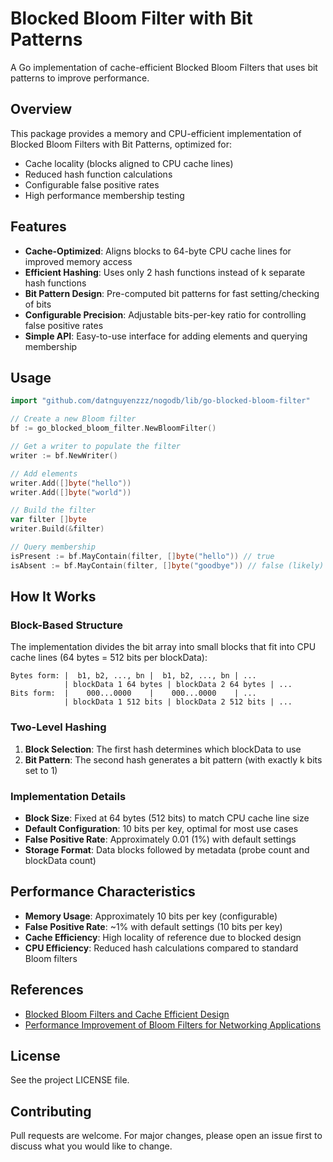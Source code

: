 # Blocked Bloom Filter with Bit Patterns

A Go implementation of cache-efficient Blocked Bloom Filters that uses bit patterns to improve performance.

## Overview

This package provides a memory and CPU-efficient implementation of Blocked Bloom Filters with Bit Patterns, optimized for:

- Cache locality (blocks aligned to CPU cache lines)
- Reduced hash function calculations
- Configurable false positive rates
- High performance membership testing

## Features

- **Cache-Optimized**: Aligns blocks to 64-byte CPU cache lines for improved memory access
- **Efficient Hashing**: Uses only 2 hash functions instead of k separate hash functions
- **Bit Pattern Design**: Pre-computed bit patterns for fast setting/checking of bits
- **Configurable Precision**: Adjustable bits-per-key ratio for controlling false positive rates
- **Simple API**: Easy-to-use interface for adding elements and querying membership

## Usage

```go
import "github.com/datnguyenzzz/nogodb/lib/go-blocked-bloom-filter"

// Create a new Bloom filter
bf := go_blocked_bloom_filter.NewBloomFilter()

// Get a writer to populate the filter
writer := bf.NewWriter()

// Add elements
writer.Add([]byte("hello"))
writer.Add([]byte("world"))

// Build the filter
var filter []byte
writer.Build(&filter)

// Query membership
isPresent := bf.MayContain(filter, []byte("hello")) // true
isAbsent := bf.MayContain(filter, []byte("goodbye")) // false (likely)
```

## How It Works

### Block-Based Structure

The implementation divides the bit array into small blocks that fit into CPU cache lines (64 bytes = 512 bits per blockData):

```
Bytes form: |  b1, b2, ..., bn |  b1, b2, ..., bn | ...
            | blockData 1 64 bytes | blockData 2 64 bytes | ...
Bits form:  |    000...0000    |    000...0000    | ...
            | blockData 1 512 bits | blockData 2 512 bits | ...
```

### Two-Level Hashing

1. **Block Selection**: The first hash determines which blockData to use
2. **Bit Pattern**: The second hash generates a bit pattern (with exactly k bits set to 1)

### Implementation Details

- **Block Size**: Fixed at 64 bytes (512 bits) to match CPU cache line size
- **Default Configuration**: 10 bits per key, optimal for most use cases
- **False Positive Rate**: Approximately 0.01 (1%) with default settings
- **Storage Format**: Data blocks followed by metadata (probe count and blockData count)

## Performance Characteristics

- **Memory Usage**: Approximately 10 bits per key (configurable)
- **False Positive Rate**: ~1% with default settings (10 bits per key)
- **Cache Efficiency**: High locality of reference due to blocked design
- **CPU Efficiency**: Reduced hash calculations compared to standard Bloom filters

## References

- [Blocked Bloom Filters and Cache Efficient Design](https://save-buffer.github.io/bloom_filter.html)
- [Performance Improvement of Bloom Filters for Networking Applications](https://www.cs.princeton.edu/~chazelle/pubs/FilteringSearch.pdf)

## License

See the project LICENSE file.

## Contributing

Pull requests are welcome. For major changes, please open an issue first to discuss what you would like to change.